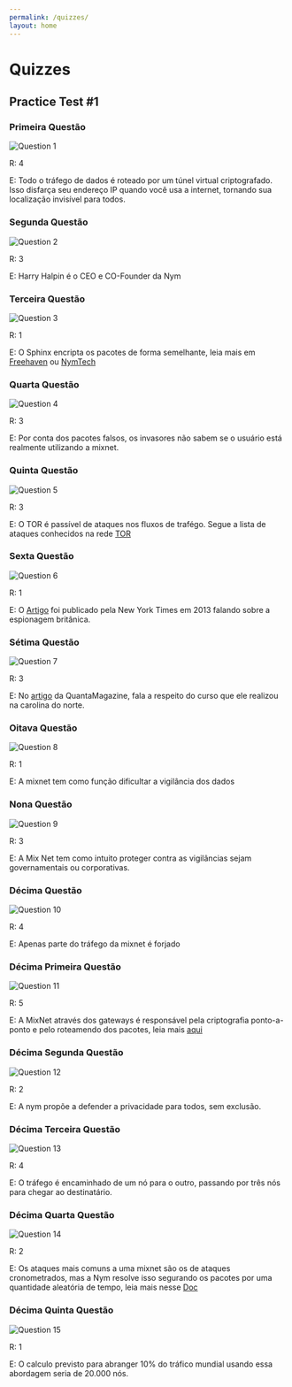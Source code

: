 ```yaml
---
permalink: /quizzes/
layout: home
---
```


# Quizzes

## Practice Test #1

### Primeira Questão
![Question 1](/assets/images/Question1.png)

R: 4

E: Todo o tráfego de dados é roteado por um túnel virtual criptografado. Isso disfarça seu endereço IP quando você usa a internet, tornando sua localização invisível para todos.

### Segunda Questão
![Question 2](/assets/images/Question2.png)

R: 3

E: Harry Halpin é o CEO e CO-Founder da Nym

### Terceira Questão
![Question 3](/assets/images/Question3.png)

R: 1

E: O Sphinx encripta os pacotes de forma semelhante, leia mais em [Freehaven](https://www.freehaven.net/anonbib/cache/DBLP:conf/sp/DanezisG09.pdf) ou [NymTech](https://blog.nymtech.net/sphinx-tl-dr-the-data-packet-that-can-anonymize-bitcoin-and-the-internet-18d152c6e4dc/)

### Quarta Questão
![Question 4](/assets/images/Question4.png)

R: 3

E: Por conta dos pacotes falsos, os invasores não sabem se o usuário está realmente utilizando a mixnet.

### Quinta Questão
![Question 5](/assets/images/Question5.png)

R: 3

E: O TOR é passível de ataques nos fluxos de trafégo. Segue a lista de ataques conhecidos na rede [TOR](https://www.softwall.com.br/blog/ataques-desanonimizacao-contra-rede-tor/)

### Sexta Questão
![Question 6](/assets/images/Question6.png)

R: 1

E: O [Artigo](https://archive.nytimes.com/thelede.blogs.nytimes.com/2013/03/15/new-twist-in-british-spys-case-unravels-in-u-s/) foi publicado pela New York Times em 2013 falando sobre a espionagem britânica.

### Sétima Questão
![Question 7](/assets/images/Question7.png)

R: 3

E: No [artigo](https://www.quantamagazine.org/the-computer-scientist-who-boosts-privacy-with-entropy-20221018/) da QuantaMagazine, fala a respeito do curso que ele realizou na carolina do norte.

### Oitava Questão
![Question 8](/assets/images/Question8.png)

R: 1

E: A mixnet tem como função dificultar a vigilância dos dados

### Nona Questão
![Question 9](/assets/images/Question9.png)

R: 3

E: A Mix Net tem como intuito proteger contra as vigilâncias sejam governamentais ou corporativas.

### Décima Questão
![Question 10](/assets/images/Question10.png)

R: 4

E: Apenas parte do tráfego da mixnet é forjado

### Décima Primeira Questão
![Question 11](/assets/images/Question11.png)

R: 5

E: A MixNet através dos gateways é responsável pela criptografia ponto-a-ponto e pelo roteamendo dos pacotes, leia mais [aqui](https://medium.com/@eugenenesfield/gateways-the-guardians-of-the-nym-mixnet-f3cada33bb8a/)

### Décima Segunda Questão
![Question 12](/assets/images/Question12.png)

R: 2

E: A nym propõe a defender a privacidade para todos, sem exclusão.

### Décima Terceira Questão
![Question 13](/assets/images/Question13.png)

R: 4

E: O tráfego é encaminhado de um nó para o outro, passando por três nós para chegar ao destinatário.

### Décima Quarta Questão
![Question 14](/assets/images/Question14.png)

R: 2

E: Os ataques mais comuns a uma mixnet são os de ataques cronometrados, mas a Nym resolve isso segurando os pacotes por uma quantidade aleatória de tempo, leia mais nesse [Doc](https://nymtech.net/docs/architecture/traffic-flow.html)

### Décima Quinta Questão
![Question 15](/assets/images/Question15.png)

R: 1

E: O calculo previsto para abranger 10% do tráfico mundial usando essa abordagem seria de 20.000 nós.
